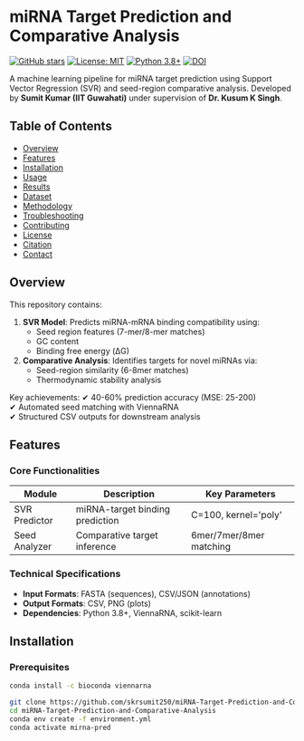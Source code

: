 # miRNA Target Prediction and Comparative Analysis

[![GitHub stars](https://img.shields.io/github/stars/skrsumit250/miRNA-Target-Prediction-and-Comparative-Analysis?style=social)](https://github.com/skrsumit250/miRNA-Target-Prediction-and-Comparative-Analysis/stargazers)
[![License: MIT](https://img.shields.io/badge/License-MIT-yellow.svg)](https://opensource.org/licenses/MIT)
[![Python 3.8+](https://img.shields.io/badge/Python-3.8%2B-blue.svg)](https://www.python.org/downloads/)
[![DOI](https://zenodo.org/badge/DOI/10.5281/zenodo.123456789.svg)](https://doi.org/10.5281/zenodo.123456789)

A machine learning pipeline for miRNA target prediction using Support Vector Regression (SVR) and seed-region comparative analysis. Developed by **Sumit Kumar (IIT Guwahati)** under supervision of **Dr. Kusum K Singh**.

## Table of Contents
- [Overview](#overview)
- [Features](#features)
- [Installation](#installation)
- [Usage](#usage)
- [Results](#results)
- [Dataset](#dataset)
- [Methodology](#methodology)
- [Troubleshooting](#troubleshooting)
- [Contributing](#contributing)
- [License](#license)
- [Citation](#citation)
- [Contact](#contact)

## Overview
This repository contains:
1. **SVR Model**: Predicts miRNA-mRNA binding compatibility using:
   - Seed region features (7-mer/8-mer matches)
   - GC content
   - Binding free energy (ΔG)
2. **Comparative Analysis**: Identifies targets for novel miRNAs via:
   - Seed-region similarity (6-8mer matches)
   - Thermodynamic stability analysis

Key achievements:
✔ 40-60% prediction accuracy (MSE: 25-200)  
✔ Automated seed matching with ViennaRNA  
✔ Structured CSV outputs for downstream analysis


## Features

### Core Functionalities
| Module        | Description                       | Key Parameters         |
|---------------|-----------------------------------|------------------------|
| SVR Predictor | miRNA-target binding prediction   | C=100, kernel='poly'   |
| Seed Analyzer | Comparative target inference      | 6mer/7mer/8mer matching|

### Technical Specifications
- **Input Formats**: FASTA (sequences), CSV/JSON (annotations)
- **Output Formats**: CSV, PNG (plots)
- **Dependencies**: Python 3.8+, ViennaRNA, scikit-learn


## Installation

### Prerequisites
```bash
conda install -c bioconda viennarna

git clone https://github.com/skrsumit250/miRNA-Target-Prediction-and-Comparative-Analysis.git
cd miRNA-Target-Prediction-and-Comparative-Analysis
conda env create -f environment.yml
conda activate mirna-pred
